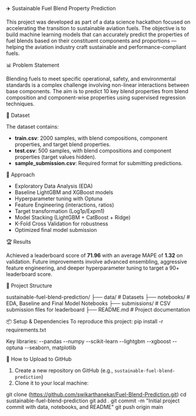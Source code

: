 ✈️ Sustainable Fuel Blend Property Prediction

This project was developed as part of a data science hackathon focused on accelerating the transition to sustainable aviation fuels. The objective is to build machine learning models that can accurately predict the properties of fuel blends based on their constituent components and proportions — helping the aviation industry craft sustainable and performance-compliant fuels.

📊 Problem Statement

Blending fuels to meet specific operational, safety, and environmental standards is a complex challenge involving non-linear interactions between base components. The aim is to predict 10 key blend properties from blend composition and component-wise properties using supervised regression techniques.

📁 Dataset

The dataset contains:
- **train.csv**: 2000 samples, with blend compositions, component properties, and target blend properties.
- **test.csv**: 500 samples, with blend compositions and component properties (target values hidden).
- **sample_submission.csv**: Required format for submitting predictions.

📑 Approach

- Exploratory Data Analysis (EDA)
- Baseline LightGBM and XGBoost models
- Hyperparameter tuning with Optuna
- Feature Engineering (interactions, ratios)
- Target transformation (Log1p/Expm1)
- Model Stacking (LightGBM + CatBoost + Ridge)
- K-Fold Cross Validation for robustness
- Optimized final model submission

🏆 Results

Achieved a leaderboard score of **71.96** with an average MAPE of **1.32** on validation. Future improvements involve advanced ensembling, aggressive feature engineering, and deeper hyperparameter tuning to target a 90+ leaderboard score.

📂 Project Structure

sustainable-fuel-blend-prediction/
├── data/ # Datasets
├── notebooks/ # EDA, Baseline and Final Model Notebooks
├── submissions/ # CSV submission files for leaderboard
├── README.md # Project documentation

📦 Setup & Dependencies
To reproduce this project:
pip install -r requirements.txt

Key libraries:
  --pandas
  --numpy
  --scikit-learn
  --lightgbm
  --xgboost
  --optuna
  --seaborn, matplotlib

📌 How to Upload to GitHub

1. Create a new repository on GitHub (e.g., `sustainable-fuel-blend-prediction`)
2. Clone it to your local machine:

git clone (https://github.com/swikarthanekar/Fuel-Blend-Prediction.git)
cd sustainable-fuel-blend-prediction
git add .
git commit -m "Initial project commit with data, notebooks, and README"
git push origin main

